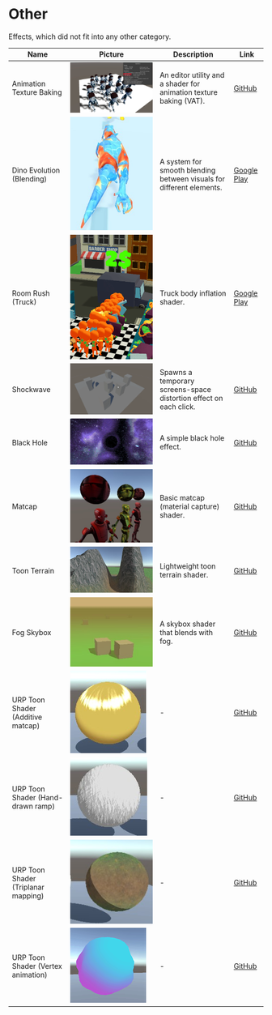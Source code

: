 # Other

Effects, which did not fit into any other category.

| Name | Picture | Description | Link |
|------|---------|-------------|------|
| Animation Texture Baking | ![Animation Texture Baking](https://github.com/Delt06/animation-texture-baking/raw/master/Documentation/example.jpg) | An editor utility and a shader for animation texture baking (VAT). | [GitHub](https://github.com/Delt06/animation-texture-baking) |
| Dino Evolution (Blending) | ![Dino Evolution (Blending)](dino-evolution.jpg) | A system for smooth blending between visuals for different elements. | [Google Play](https://play.google.com/store/apps/details?id=kaiju.monster.dna.runner) |
| Room Rush (Truck) | ![Room Rush (Truck)](room-rush.gif) | Truck body inflation shader. | [Google Play](https://play.google.com/store/apps/details?id=room.rush.puzzle) |
| Shockwave | ![Shockwave](https://github.com/Delt06/opaque-texture-shaders/raw/master/Documentation/shockwave.gif) | Spawns a temporary screens-space distortion effect on each click. | [GitHub](https://github.com/Delt06/opaque-texture-shaders) |
| Black Hole | ![Black Hole](https://github.com/Delt06/opaque-texture-shaders/raw/master/Documentation/black_hole.gif) | A simple black hole effect. | [GitHub](https://github.com/Delt06/opaque-texture-shaders) |
| Matcap | ![Matcap](https://github.com/Delt06/unity-graphics/raw/master/Documentation/matcap.jpg) | Basic matcap (material capture) shader. | [GitHub](https://github.com/Delt06/unity-graphics#matcap) |
| Toon Terrain | ![Toon Terrain](https://github.com/Delt06/unity-graphics/raw/master/Documentation/toon_terrain.jpg) | Lightweight toon terrain shader. | [GitHub](https://github.com/Delt06/unity-graphics#toon-terrain) |
| Fog Skybox | ![Fog Skybox](https://github.com/Delt06/unity-graphics/raw/master/Documentation/fog_skybox.jpg) | A skybox shader that blends with fog. | [GitHub](https://github.com/Delt06/unity-graphics#fog-skybox) |
| URP Toon Shader (Additive matcap) | ![Additive matcap](https://github.com/Delt06/urp-toon-shader-custom/raw/master/Documentation/additive_matcap.jpg) | - | [GitHub](https://github.com/Delt06/urp-toon-shader-custom) |
| URP Toon Shader (Hand-drawn ramp) | ![Hand-drawn ramp](https://github.com/Delt06/urp-toon-shader-custom/raw/master/Documentation/hand_drawn_ramp.jpg) | - | [GitHub](https://github.com/Delt06/urp-toon-shader-custom) |
| URP Toon Shader (Triplanar mapping) | ![Triplanar mapping](https://github.com/Delt06/urp-toon-shader-custom/raw/master/Documentation/triplanar_mapping.jpg) | - | [GitHub](https://github.com/Delt06/urp-toon-shader-custom) |
| URP Toon Shader (Vertex animation) | ![Vertex animation](https://github.com/Delt06/urp-toon-shader-custom/raw/master/Documentation/vertex_animation.gif) | - | [GitHub](https://github.com/Delt06/urp-toon-shader-custom) |
